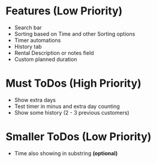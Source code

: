 # Features **(Low Priority)**
- Search bar
- Sorting based on Time and other Sorting options
- Timer automations
- History tab
- Rental Description or notes field
- Custom planned duration

# Must ToDos **(High Priority)**
- Show extra days
- Test timer in minus and extra day counting
- Show some history (2 - 3 previous customers)

# Smaller ToDos **(Low Priority)**
- Time also showing in substring **(optional)**